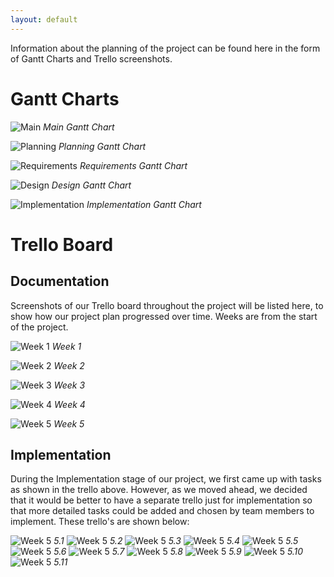 ```yaml
---
layout: default
---
```

Information about the planning of the project can be found here in the form of Gantt Charts and Trello screenshots.

# Gantt Charts

![Main](/media/Gantt-Chart-for-Main-Workflow.png)
*Main Gantt Chart*

![Planning](/media/Gantt-Chart-for-Planning.png)
*Planning Gantt Chart*

![Requirements](/media/Gantt-Chart-for-Requirements.png)
*Requirements Gantt Chart*

![Design](/media/Gantt-Chart-for-Design.png)
*Design Gantt Chart*

![Implementation](/media/Gantt-Chart-for-Implementation.png)
*Implementation Gantt Chart*

# Trello Board
## Documentation
Screenshots of our Trello board throughout the project will be listed here, to show how our project plan progressed over time.
Weeks are from the start of the project.

![Week 1](/media/week1-Planning-Trello.png)
*Week 1*

![Week 2](/media/week2-Initial_Requirements_and_Customer_Meeting-Trello.png)
*Week 2*

![Week 3](/media/week3-Requirements-Trello.png)
*Week 3*

![Week 4](/media/week4-Christmas_Break_and_Exam_week-Trello.png)
*Week 4*

![Week 5](/media/week5-Architecture_Design_and_Implementation-Trello.png)
*Week 5*

## Implementation
During the Implementation stage of our project, we first came up with tasks as shown in the trello above. However, as we moved ahead, we decided that it would be better to have a separate trello just for implementation so that more detailed tasks could be added and chosen by team members to implement. These trello's are shown below:

![Week 5](/media/Jan-18th.PNG)
*5.1*
![Week 5](/media/21st-Jan-pre-commit.PNG)
*5.2*
![Week 5](/media/23rd-Jan-pre-commit.PNG)
*5.3*
![Week 5](/media/24th-Jan.PNG)
*5.4*
![Week 5](/media/25th-jan.PNG)
*5.5*
![Week 5](/media/26th-Jan.PNG)
*5.6*
![Week 5](/media/Jan-27th.PNG)
*5.7*
![Week 5](/media/28th-Jan.PNG)
*5.8*
![Week 5](/media/29th-Jan.PNG)
*5.9*
![Week 5](/media/31st-Jan.PNG)
*5.10*
![Week 5](/media/1st-feb.PNG)
*5.11*
